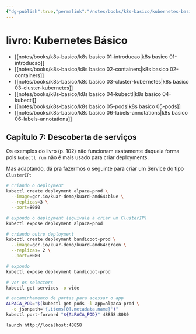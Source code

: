 ```yaml
---
{"dg-publish":true,"permalink":"/notes/books/k8s-basico/kubernetes-basico/","dgHomeLink":true,"dgPassFrontmatter":false,"dgShowBacklinks":true,"dgShowLocalGraph":true}
---
```


# livro: Kubernetes Básico

- [[notes/books/k8s-basico/k8s basico 01-introducao|k8s basico 01-introducao]]
- [[notes/books/k8s-basico/k8s basico 02-containers|k8s basico 02-containers]]
- [[notes/books/k8s-basico/k8s basico 03-cluster-kubernetes|k8s basico 03-cluster-kubernetes]]
- [[notes/books/k8s-basico/k8s basico 04-kubectl|k8s basico 04-kubectl]]
- [[notes/books/k8s-basico/k8s basico 05-pods|k8s basico 05-pods]]
- [[notes/books/k8s-basico/k8s basico 06-labels-annotations|k8s basico 06-labels-annotations]]


## Capítulo 7: Descoberta de serviços

Os exemplos do livro (p. 102) não funcionam exatamente daquela forma pois `kubectl run` não é mais usado para criar deployments.

Mas adaptando, dá pra fazermos o seguinte para criar um Service do tipo `ClusterIP`:

```sh
# criando o deployment
kubectl create deployment alpaca-prod \
  --image=gcr.io/kuar-demo/kuard-amd64:blue \
  --replicas=3 \
  --port=8080

# expondo o deployment (equivale a criar um ClusterIP)
kubectl expose deployment alpaca-prod

# criando outro deployment
kubectl create deployment bandicoot-prod \
  --image=gcr.io/kuar-demo/kuard-amd64:green \
  --replicas= 2 \
  --port=8080

# expondo
kubectl expose deployment bandicoot-prod

# ver os selectors
kubectl get services -o wide

# encaminhamento de portas para acessar o app
ALPACA_POD="$(kubectl get pods -l app=alpaca-prod \
  -o jsonpath='{.items[0].metadata.name}')"
kubectl port-forward "${ALPACA_POD}" 48858:8080

launch http://localhost:48858
```


